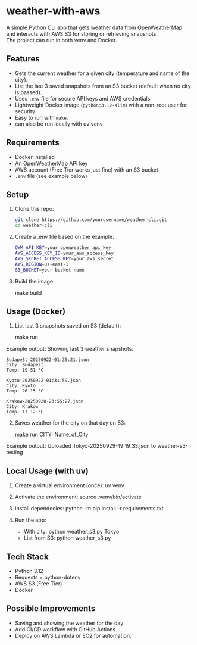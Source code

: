 # weather-with-aws

A simple Python CLI app that gets weather data from [OpenWeatherMap](https://openweathermap.org/api)  
and interacts with AWS S3 for storing or retrieving snapshots.  
The project can run in both venv and Docker.

## Features
- Gets the current weather for a given city (temperature and name of the city).
- List the last 3 saved snapshots from an S3 bucket (default when no city is passed).
- Uses `.env` file for secure API keys and AWS credentials.
- Lightweight Docker image (`python:3.12-slim`) with a non-root user for security.
- Easy to run with `make`.
- can also be run locally with uv venv

## Requirements
- Docker installed
- An OpenWeatherMap API key
- AWS account (Free Tier works just fine) with an S3 bucket
- `.env` file (see example below)

## Setup

1. Clone this repo:
   ```bash
   git clone https://github.com/yourusername/weather-cli.git
   cd weather-cli

2. Create a .env file based on the example:
    ```bash
    OWM_API_KEY=your_openweather_api_key
    AWS_ACCESS_KEY_ID=your_aws_access_key
    AWS_SECRET_ACCESS_KEY=your_aws_secret
    AWS_REGION=us-east-1
    S3_BUCKET=your-bucket-name

3. Build the image:
   
    make build

## Usage (Docker)
1. List last 3 snapshots saved on S3 (default):
   
    make run

Example output:
    Showing last 3 weather snapshots:

    BudapeSt-20250922-01:35:21.json
    City: Budapest
    Temp: 19.51 °C

    Kyoto-20250922-01:31:59.json
    City: Kyoto
    Temp: 26.15 °C

    Krakow-20250920-23:55:27.json
    City: Krakow
    Temp: 17.12 °C

2. Saves weather for the city on that day on S3:
   
    make run CITY=Name_of_City

Example output:
    Uploaded Tokyo-20250929-19:19:33.json to weather-s3-testing

## Local Usage (with uv)
1. Create a virtual environment (once):
    uv venv

2. Activate the environment:
    source .venv/bin/activate

3. install dependecies:
    python -m pip install -r requirements.txt

4. Run the app:
    - With city:
        python weather_s3.py Tokyo
    - List from S3:
        python weather_s3.py

## Tech Stack
- Python 3.12
- Requests + python-dotenv
- AWS S3 (Free Tier)
- Docker

## Possible Improvements
- Saving and showing the weather for the day
- Add CI/CD workflow with GitHub Actions.
- Deploy on AWS Lambda or EC2 for automation.
